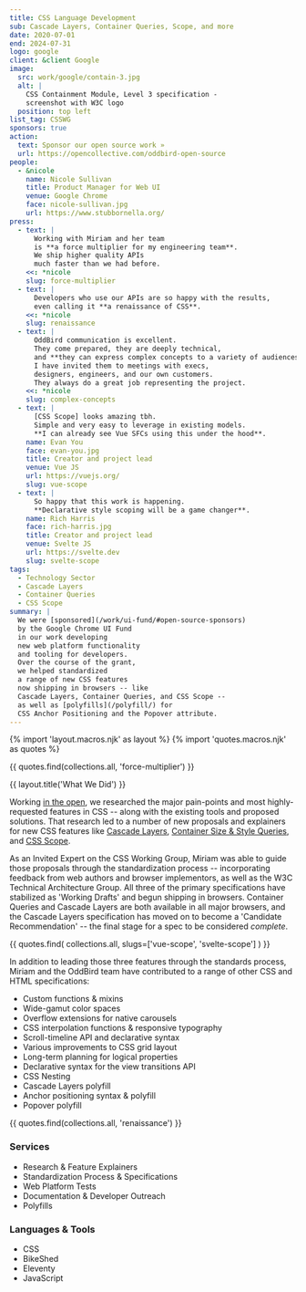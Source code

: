 ```yaml
---
title: CSS Language Development
sub: Cascade Layers, Container Queries, Scope, and more
date: 2020-07-01
end: 2024-07-31
logo: google
client: &client Google
image:
  src: work/google/contain-3.jpg
  alt: |
    CSS Containment Module, Level 3 specification -
    screenshot with W3C logo
  position: top left
list_tag: CSSWG
sponsors: true
action:
  text: Sponsor our open source work »
  url: https://opencollective.com/oddbird-open-source
people:
  - &nicole
    name: Nicole Sullivan
    title: Product Manager for Web UI
    venue: Google Chrome
    face: nicole-sullivan.jpg
    url: https://www.stubbornella.org/
press:
  - text: |
      Working with Miriam and her team
      is **a force multiplier for my engineering team**.
      We ship higher quality APIs
      much faster than we had before.
    <<: *nicole
    slug: force-multiplier
  - text: |
      Developers who use our APIs are so happy with the results,
      even calling it **a renaissance of CSS**.
    <<: *nicole
    slug: renaissance
  - text: |
      OddBird communication is excellent.
      They come prepared, they are deeply technical,
      and **they can express complex concepts to a variety of audiences**.
      I have invited them to meetings with execs,
      designers, engineers, and our own customers.
      They always do a great job representing the project.
    <<: *nicole
    slug: complex-concepts
  - text: |
      [CSS Scope] looks amazing tbh.
      Simple and very easy to leverage in existing models.
      **I can already see Vue SFCs using this under the hood**.
    name: Evan You
    face: evan-you.jpg
    title: Creator and project lead
    venue: Vue JS
    url: https://vuejs.org/
    slug: vue-scope
  - text: |
      So happy that this work is happening.
      **Declarative style scoping will be a game changer**.
    name: Rich Harris
    face: rich-harris.jpg
    title: Creator and project lead
    venue: Svelte JS
    url: https://svelte.dev
    slug: svelte-scope
tags:
  - Technology Sector
  - Cascade Layers
  - Container Queries
  - CSS Scope
summary: |
  We were [sponsored](/work/ui-fund/#open-source-sponsors)
  by the Google Chrome UI Fund
  in our work developing
  new web platform functionality
  and tooling for developers.
  Over the course of the grant,
  we helped standardized
  a range of new CSS features
  now shipping in browsers -- like
  Cascade Layers, Container Queries, and CSS Scope --
  as well as [polyfills](/polyfill/) for
  CSS Anchor Positioning and the Popover attribute.
---
```


{% import 'layout.macros.njk' as layout %}
{% import 'quotes.macros.njk' as quotes %}

{{ quotes.find(collections.all, 'force-multiplier') }}

{{ layout.title('What We Did') }}

Working [in the open](https://css.oddbird.net/),
we researched the major pain-points
and most highly-requested features in CSS --
along with the existing tools and proposed solutions.
That research led to a number of
new proposals and explainers
for new CSS features
like [Cascade Layers](/tags/cascade-layers/),
[Container Size & Style Queries](/tags/container-queries/),
and [CSS Scope](/tags/css-scope/).

As an Invited Expert on the CSS Working Group,
Miriam was able to guide those proposals
through the standardization process --
incorporating feedback from web authors and browser implementors,
as well as the W3C Technical Architecture Group.
All three of the primary specifications
have stabilized as 'Working Drafts'
and begun shipping in browsers.
Container Queries and Cascade Layers
are both available in all major browsers,
and the Cascade Layers specification
has moved on to become a 'Candidate Recommendation' --
the final stage for a spec to be considered _complete_.

{{ quotes.find(
  collections.all,
  slugs=['vue-scope', 'svelte-scope']
) }}

In addition to leading those three features
through the standards process,
Miriam and the OddBird team have contributed
to a range of other CSS and HTML specifications:

- Custom functions & mixins
- Wide-gamut color spaces
- Overflow extensions for native carousels
- CSS interpolation functions & responsive typography
- Scroll-timeline API and declarative syntax
- Various improvements to CSS grid layout
- Long-term planning for logical properties
- Declarative syntax for the view transitions API
- CSS Nesting
- Cascade Layers polyfill
- Anchor positioning syntax & polyfill
- Popover polyfill

{{ quotes.find(collections.all, 'renaissance') }}

### Services

- Research & Feature Explainers
- Standardization Process & Specifications
- Web Platform Tests
- Documentation & Developer Outreach
- Polyfills

### Languages & Tools

- CSS
- BikeShed
- Eleventy
- JavaScript
